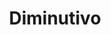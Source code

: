 ---
title: "Diminutivo"
url: /ciudad-autonoma-de-buenos-aires/diminutivo/
shop: artículos para bebés
---